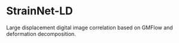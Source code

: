 # StrainNet-LD
Large displacement digital image correlation based on GMFlow and deformation decomposition.
